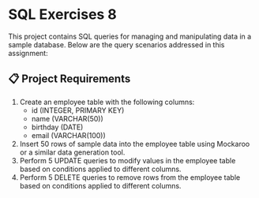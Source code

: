 # SQL Exercises 8

This project contains SQL queries for managing and manipulating data in a sample database. Below are the query scenarios addressed in this assignment:

## 📋 Project Requirements

1) Create an employee table with the following columns:
    - id (INTEGER, PRIMARY KEY)
    - name (VARCHAR(50))
    - birthday (DATE)
    - email (VARCHAR(100))
2) Insert 50 rows of sample data into the employee table using Mockaroo or a similar data generation tool.
3) Perform 5 UPDATE queries to modify values in the employee table based on conditions applied to different columns.
4) Perform 5 DELETE queries to remove rows from the employee table based on conditions applied to different columns.